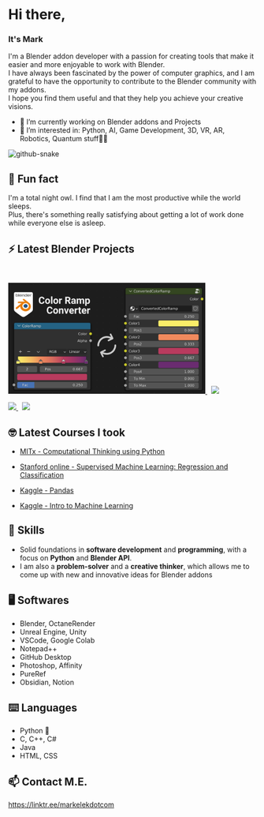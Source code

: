 # Hi there,

### It's Mark

I'm a Blender addon developer with a passion for creating tools that make it easier and more enjoyable to work with Blender. <br>
I have always been fascinated by the power of computer graphics, and I am grateful to have the opportunity to contribute to the Blender community with my addons. <br>
I hope you find them useful and that they help you achieve your creative visions.

- 🔨 I’m currently working on Blender addons and Projects
- 🌌 I’m interested in: Python, AI, Game Development, 3D, VR, AR, Robotics, Quantum stuff🐱‍👤

<picture>
  <source media="(prefers-color-scheme: dark)" srcset="https://raw.githubusercontent.com/markelekdotcom/markelekdotcom/output/github-snake-dark.svg" />
  <source media="(prefers-color-scheme: light)" srcset="https://raw.githubusercontent.com/markelekdotcom/markelekdotcom/output/github-snake.svg" />
  <img alt="github-snake" src="https://raw.githubusercontent.com/markelekdotcom/markelekdotcom/output/github-snake.svg" />
</picture>

## 🦉 Fun fact

I'm a total night owl. I find that I am the most productive while the world sleeps. <br>
Plus, there's something really satisfying about getting a lot of work done while everyone else is asleep.

## ⚡ Latest Blender Projects

<br>

<p align="left">
<a href="https://github.com/markelekdotcom/color-ramp-converter">
<img src="https://github.com/markelekdotcom/color-ramp-converter/blob/main/docs/images/colorrampconverter_index.png?raw=true" width="400" >
</a>
&nbsp;
<a href="https://github.com/markelekdotcom/3d-pixels">
<img src="https://github.com/markelekdotcom/3d-pixels/blob/main/docs/images/3dpixels_index.png?raw=true" width="400" >
</a>
</p>
<p align="left">
<a href="https://github.com/markelekdotcom/color-ramp-converter">
<img src="https://github-readme-stats-git-masterrstaa-rickstaa.vercel.app/api/pin/?username=markelekdotcom&repo=color-ramp-converter&theme=dark" width="400"/>
</a>
&nbsp;
<a href="https://github.com/markelekdotcom/3d-pixels">
  <img src="https://github-readme-stats-git-masterrstaa-rickstaa.vercel.app/api/pin/?username=markelekdotcom&repo=3d-pixels&theme=dark" width="400"/>
</a>
</p>

## 🤓 Latest Courses I took

- [MITx - Computational Thinking using Python](https://credentials.edx.org/credentials/d6d15305a55d4633ae3bab8282f2eea1/)

- [Stanford online - Supervised Machine Learning: Regression and Classification](https://www.coursera.org/account/accomplishments/certificate/6XDL3UMWD8GD)

- [Kaggle - Pandas](https://www.kaggle.com/learn/certification/markelek/pandas)

- [Kaggle - Intro to Machine Learning](https://www.kaggle.com/learn/certification/markelek/intro-to-machine-learning)

## 🧰 Skills

- Solid foundations in **software development** and **programming**, with a focus on **Python** and **Blender API**.
- I am also a **problem-solver** and a **creative thinker**, which allows me to come up with new and innovative ideas for Blender addons

## 🖥️ Softwares

- Blender, OctaneRender
- Unreal Engine, Unity
- VSCode, Google Colab
- Notepad++
- GitHub Desktop
- Photoshop, Affinity
- PureRef
- Obsidian, Notion

## ⌨️ Languages

- Python 🚀
- C, C++, C#
- Java
- HTML, CSS

## 📫 Contact M.E.
https://linktr.ee/markelekdotcom
